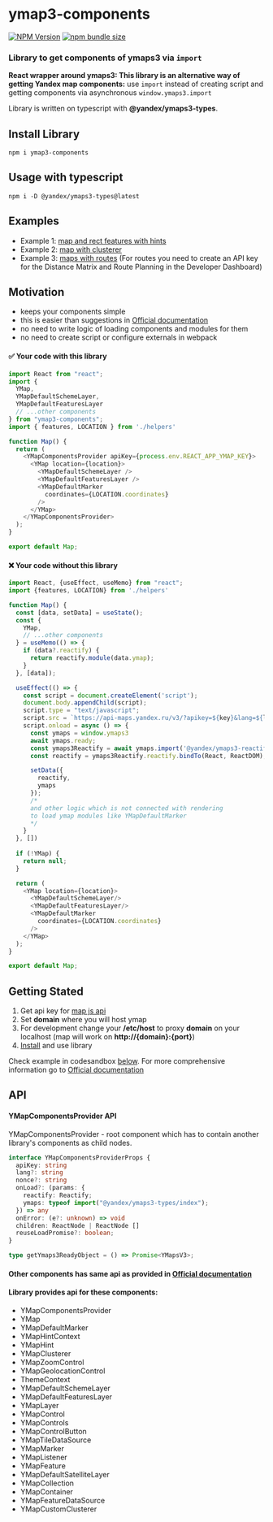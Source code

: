 # ymap3-components

[![NPM Version](https://img.shields.io/npm/v/ymap3-components?logo=npm&color=gray)](https://www.npmjs.com/package/ymap3-components?activeTab=readme)
[![npm bundle size](https://img.shields.io/bundlephobia/minzip/ymap3-components)](https://www.npmjs.com/package/ymap3-components?activeTab=readme)

### Library to get components of ymaps3 via <code>import</code>
**React wrapper around ymaps3: This library is an alternative way of getting
Yandex map components:** use <code>import</code>
instead of creating script and getting components 
via asynchronous <code>window.ymaps3.import</code>

Library is written on typescript with <b>@yandex/ymaps3-types</b>.
## Install Library

```
npm i ymap3-components
```

## Usage with typescript
```
npm i -D @yandex/ymaps3-types@latest
```

## Examples
- Example 1: [map and rect features with hints](https://codesandbox.io/p/sandbox/elegant-burnell-wxn9cy)
- Example 2: [map with clusterer](https://codesandbox.io/p/sandbox/ymap3-components-xk3d74)
- Example 3: [maps with routes](https://codesandbox.io/p/sandbox/ymap3-routes-nncmsr?file=%2Fsrc%2FApp.js%3A2%2C39)
 (For routes you need to create an API key for the Distance Matrix and Route Planning in the Developer Dashboard)
## Motivation

- keeps your components simple
- this is easier than suggestions in [Official documentation](https://yandex.ru/dev/jsapi30/doc/ru/)
- no need to write logic of loading components and modules for them
- no need to create script or configure externals in webpack

####  ✅ Your code with this library
```javascript jsx
import React from "react";
import {
  YMap,
  YMapDefaultSchemeLayer,
  YMapDefaultFeaturesLayer
  // ...other components
} from "ymap3-components";
import { features, LOCATION } from './helpers'

function Map() {
  return (
    <YMapComponentsProvider apiKey={process.env.REACT_APP_YMAP_KEY}>
      <YMap location={location}>
        <YMapDefaultSchemeLayer />
        <YMapDefaultFeaturesLayer />
        <YMapDefaultMarker
          coordinates={LOCATION.coordinates}
        />
      </YMap>
    </YMapComponentsProvider>
  );
}

export default Map;
```

####  ❌ Your code without this library

```javascript jsx
import React, {useEffect, useMemo} from "react";
import {features, LOCATION} from './helpers'

function Map() {
  const [data, setData] = useState(); 
  const {
    YMap,
    // ...other components
  } = useMemo(() => {
    if (data?.reactify) {
      return reactify.module(data.ymap);
    }
  }, [data]);

  useEffect(() => {
    const script = document.createElement('script');
    document.body.appendChild(script);
    script.type = "text/javascript";
    script.src = `https://api-maps.yandex.ru/v3/?apikey=${key}&lang=${lang}`;
    script.onload = async () => {
      const ymaps = window.ymaps3
      await ymaps.ready;
      const ymaps3Reactify = await ymaps.import('@yandex/ymaps3-reactify');
      const reactify = ymaps3Reactify.reactify.bindTo(React, ReactDOM);

      setData({
        reactify,
        ymaps
      });
      /*
      and other logic which is not connected with rendering
      to load ymap modules like YMapDefaultMarker
      */
    }
  }, [])
  
  if (!YMap) {
    return null;
  }

  return (
    <YMap location={location}>
      <YMapDefaultSchemeLayer/>
      <YMapDefaultFeaturesLayer/>
      <YMapDefaultMarker
        coordinates={LOCATION.coordinates}
      />
    </YMap>
  );
}

export default Map;
```

## Getting Stated

1) Get api key for [map js api](https://developer.tech.yandex.ru/services/3)
2) Set <b>domain</b> where you will host ymap
3) For development change your <b>/etc/host</b>
to proxy <b>domain</b> on your localhost 
(map will work on <b>http://{domain}:{port}</b>)
4) [Install](#install-library) and use library

Check example in codesandbox [below](#example). For more comprehensive information go to [Official documentation](https://yandex.ru/dev/jsapi30/doc/ru/)

## API 

#### YMapComponentsProvider API
YMapComponentsProvider - root component which has to contain
another library's components as child nodes.
```typescript
interface YMapComponentsProviderProps {
  apiKey: string
  lang?: string
  nonce?: string
  onLoad?: (params: {
    reactify: Reactify;
    ymaps: typeof import("@yandex/ymaps3-types/index");
  }) => any
  onError: (e?: unknown) => void
  children: ReactNode | ReactNode []
  reuseLoadPromise?: boolean;
}
```

```typescript
type getYmaps3ReadyObject = () => Promise<YMapsV3>;
```

#### Other components has same api as provided in [Official documentation](https://yandex.ru/dev/jsapi30/doc/ru/)
#### Library provides api for these components: 

- YMapComponentsProvider
- YMap
- YMapDefaultMarker
- YMapHintContext
- YMapHint
- YMapClusterer
- YMapZoomControl
- YMapGeolocationControl
- ThemeContext
- YMapDefaultSchemeLayer
- YMapDefaultFeaturesLayer
- YMapLayer
- YMapControl
- YMapControls
- YMapControlButton
- YMapTileDataSource
- YMapMarker
- YMapListener
- YMapFeature
- YMapDefaultSatelliteLayer
- YMapCollection
- YMapContainer
- YMapFeatureDataSource
- YMapCustomClusterer
